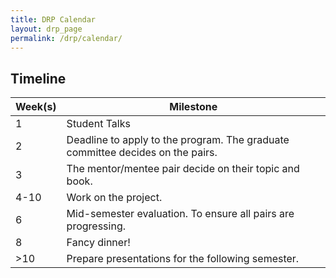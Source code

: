 ```yaml
---
title: DRP Calendar
layout: drp_page
permalink: /drp/calendar/
---
```


<h2 class="mb-3">Timeline</h2>

| Week(s) | Milestone                                                                      |
|---------|--------------------------------------------------------------------------------|
|       1 | Student Talks                                                                  |
|       2 | Deadline to apply to the program. The graduate committee decides on the pairs. |
|       3 | The mentor/mentee pair decide on their topic and book.                         |
|    4-10 | Work on the project.                                                           |
|       6 | Mid-semester evaluation. To ensure all pairs are progressing.                  |
|       8 | Fancy dinner!                                                                  |
|     >10 | Prepare presentations for the following semester.                              |
